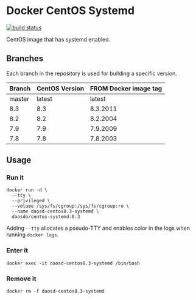 # Docker CentOS Systemd

[![build status](https://img.shields.io/docker/cloud/build/daosdo/centos-systemd)](https://hub.docker.com/repository/docker/daosdo/centos-systemd)

CentOS image that has systemd enabled.

## Branches

Each branch in the repository is used for building a specific version.

| Branch | CentOS Version | FROM Docker image tag |
| ------ | -------------- | --------------------- |
| master | latest         | latest                |
| 8.3    | 8.3            | 8.3.2011              |
| 8.2    | 8.2            | 8.2.2004              |
| 7.9    | 7.9            | 7.9.2009              |
| 7.8    | 7.8            | 7.8.2003              |

## Usage

### Run it

```
docker run -d \
  --tty \
  --privileged \
  --volume /sys/fs/cgroup:/sys/fs/cgroup:ro \
  --name daosd-centos8.3-systemd \
  daosdo/centos-systemd:8.3
```

Adding `--tty` allocates a pseudo-TTY and enables color in the logs when
running `docker logs`.

### Enter it

```
docker exec -it daosd-centos8.3-systemd /bin/bash
```

### Remove it

```
docker rm -f daosd-centos8.3-systemd
```
